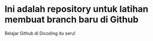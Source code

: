 # Ini adalah repository untuk latihan membuat branch baru di Github
Belajar Github di Dicoding itu seru!